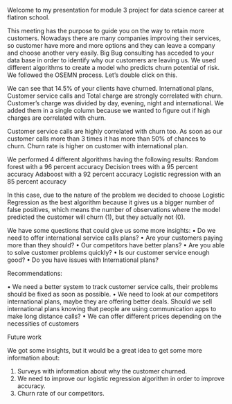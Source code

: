 
Welcome to my presentation for module 3 project for data science career at flatiron school.

This meeting has the purpose to guide you on the way to retain more customers. Nowadays there are many companies improving their services, so customer have more and more options and they can leave a company and choose another very easily.
 	Big Bug consulting has acceded to your data base in order to identify why our customers are leaving us.
 	We used different algorithms to create a model who predicts churn potential of risk.
 	We followed the OSEMN process.
 	Let’s double click on this.

We can see that 14.5% of your clients have churned.
International plans, Customer service calls and Total charge are strongly correlated with churn. 
Customer’s charge was divided by day, evening, night and international. We added them in a single column because we wanted to figure out if high charges are correlated with churn.


Customer service calls are highly correlated with churn too. As soon as our customer calls more than 3 times it has more than 50% of chances to churn.
Churn rate is higher on customer with international plan.


We performed 4 different algorithms having the following results:
Random forest with a 96 percent accuracy
Decision trees with a 95 percent accuracy
Adaboost with a 92 percent accuracy
Logistic regression with an 85 percent accuracy

In this case, due to the nature of the problem we decided to choose Logistic Regression as the best algorithm because it gives us a bigger number of false positives, which means the number of observations where the model predicted the customer will churn (1), but they actually not (0).

We have some questions that could give us some more insights:
•	Do we need to offer international service calls plans?
•	Are your customers paying more than they should?
•	Our competitors have better plans?
•	Are you able to solve customer problems quickly?
•	Is our customer service enough good?
•	Do you have issues with International plans?


Recommendations:

•	We need a better system to track customer service calls, their problems should be fixed as soon as possible.
•	We need to look at our competitors international plans, maybe they are offering better deals. Should we sell international plans knowing that people are using communication apps to make long distance calls?
•	We can offer different prices depending on the necessities of customers

Future work

We got some insights, but it would be a great idea to get some more information about:
1.	Surveys with information about why the customer churned.
2.	We need to improve our logistic regression algorithm in order to improve accuracy.
3.	Churn rate of our competitors.


